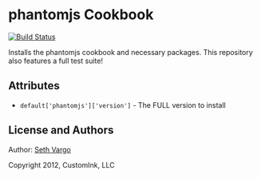 phantomjs Cookbook
==================
[![Build Status](https://secure.travis-ci.org/customink-webops/phantomjs.png?branch=master)](http://travis-ci.org/customink-webops/phantomjs)

Installs the phantomjs cookbook and necessary packages. This repository also features a full test suite!

Attributes
----------
- `default['phantomjs']['version']` - The FULL version to install

License and Authors
-------------------
Author: [Seth Vargo](https://github.com/sethvargo)

Copyright 2012, CustomInk, LLC
